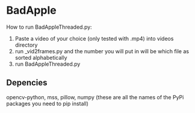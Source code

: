 # BadApple
How to run BadAppleThreaded.py:
1. Paste a video of your choice (only tested with .mp4) into videos directory
2. run _vid2frames.py and the number you will put in will be which file as sorted alphabetically
3. run BadAppleThreaded.py

## Depencies
opencv-python, mss, pillow, numpy
(these are all the names of the PyPi packages you need to pip install)
